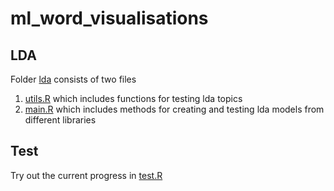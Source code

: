 # ml_word_visualisations

## LDA
Folder [lda](./lda) consists of two files
1. [utils.R](./lda/utils.R) which includes functions for testing lda topics
2. [main.R](./lda/main.R) which includes methods for creating and testing lda models from different libraries

## Test
Try out the current progress in [test.R](./test.Rmd)
